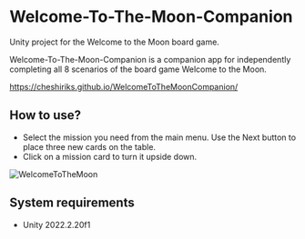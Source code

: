 # Welcome-To-The-Moon-Companion

Unity project for the Welcome to the Moon board game.

Welcome-To-The-Moon-Companion is a companion app for independently completing all 8 scenarios of the board game Welcome to the Moon.

https://cheshiriks.github.io/WelcomeToTheMoonCompanion/

## How to use?
- Select the mission you need from the main menu. Use the Next button to place three new cards on the table.
- Click on a mission card to turn it upside down.

![WelcomeToTheMoon](https://github.com/Cheshiriks/Welcome-To-The-Moon-Companion/assets/50615459/fec51a08-5830-4656-9c9a-063b6c2cf209)

## System requirements
- Unity 2022.2.20f1
